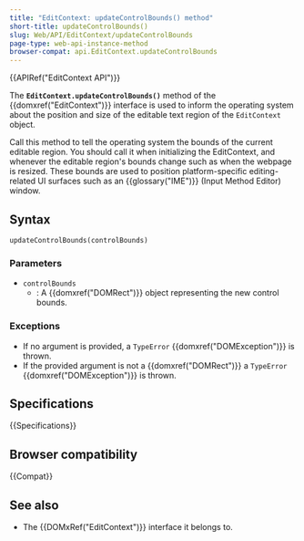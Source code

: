 ```yaml
---
title: "EditContext: updateControlBounds() method"
short-title: updateControlBounds()
slug: Web/API/EditContext/updateControlBounds
page-type: web-api-instance-method
browser-compat: api.EditContext.updateControlBounds
---
```


{{APIRef("EditContext API")}}

The **`EditContext.updateControlBounds()`** method of the {{domxref("EditContext")}} interface is used to inform the operating system about the position and size of the editable text region of the `EditContext` object.

Call this method to tell the operating system the bounds of the current editable region. You should call it when initializing the EditContext, and whenever the editable region's bounds change such as when the webpage is resized. These bounds are used to position platform-specific editing-related UI surfaces such as an {{glossary("IME")}} (Input Method Editor) window.

## Syntax

```js-nolint
updateControlBounds(controlBounds)
```

### Parameters

- `controlBounds`
  - : A {{domxref("DOMRect")}} object representing the new control bounds.

### Exceptions

- If no argument is provided, a `TypeError` {{domxref("DOMException")}} is thrown.
- If the provided argument is not a {{domxref("DOMRect")}} a `TypeError` {{domxref("DOMException")}} is thrown.

## Specifications

{{Specifications}}

## Browser compatibility

{{Compat}}

## See also

- The {{DOMxRef("EditContext")}} interface it belongs to.
